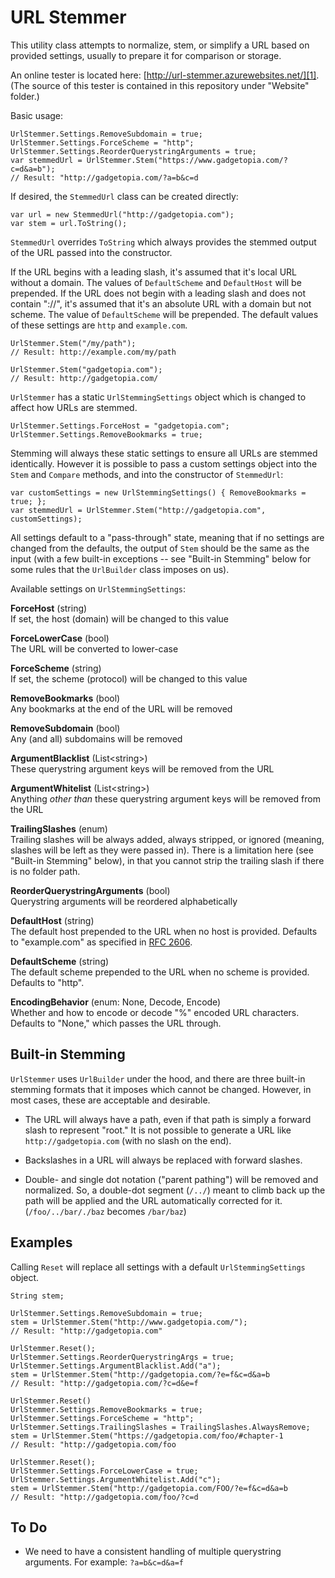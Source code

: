 # URL Stemmer

This utility class attempts to normalize, stem, or simplify a URL based on provided settings, usually to prepare it for comparison or storage.

An online tester is located here: [http://url-stemmer.azurewebsites.net/][1].  (The source of this tester is contained in this repository under "Website" folder.)

[1]: http://url-stemmer.azurewebsites.net/

Basic usage:

    UrlStemmer.Settings.RemoveSubdomain = true;
    UrlStemmer.Settings.ForceScheme = "http";
    UrlStemmer.Settings.ReorderQuerystringArguments = true;
    var stemmedUrl = UrlStemmer.Stem("https://www.gadgetopia.com/?c=d&a=b");
    // Result: "http://gadgetopia.com/?a=b&c=d

If desired, the `StemmedUrl` class can be created directly:

    var url = new StemmedUrl("http://gadgetopia.com");
    var stem = url.ToString();

`StemmedUrl` overrides `ToString` which always provides the stemmed output of the URL passed into the constructor.

If the URL begins with a leading slash, it's assumed that it's local URL without a domain. The values of `DefaultScheme` and `DefaultHost` will be prepended. If the URL does not begin with a leading slash and does not contain "://", it's assumed that it's an absolute URL with a domain but not scheme. The value of `DefaultScheme` will be prepended. The default values of these settings are `http` and `example.com`.

    UrlStemmer.Stem("/my/path");
    // Result: http://example.com/my/path

    UrlStemmer.Stem("gadgetopia.com");
    // Result: http://gadgetopia.com/

`UrlStemmer` has a static `UrlStemmingSettings` object which is changed to affect how URLs are stemmed.

    UrlStemmer.Settings.ForceHost = "gadgetopia.com";
    UrlStemmer.Settings.RemoveBookmarks = true;

Stemming will always these static settings to ensure all URLs are stemmed identically. However it is possible to pass a custom settings object into the `Stem` and `Compare` methods, and into the constructor of `StemmedUrl`:

    var customSettings = new UrlStemmingSettings() { RemoveBookmarks = true; };
    var stemmedUrl = UrlStemmer.Stem("http://gadgetopia.com", customSettings);

All settings default to a "pass-through" state, meaning that if no settings are changed from the defaults, the output of `Stem` should be the same as the input (with a few built-in exceptions -- see "Built-in Stemming" below for some rules that the `UrlBuilder` class imposes on us).

Available settings on `UrlStemmingSettings`:

**ForceHost** (string)   
If set, the host (domain) will be changed to this value

**ForceLowerCase** (bool)   
The URL will be converted to lower-case

**ForceScheme** (string)   
If set, the scheme (protocol) will be changed to this value

**RemoveBookmarks** (bool)   
Any bookmarks at the end of the URL will be removed

**RemoveSubdomain** (bool)   
Any (and all) subdomains will be removed

**ArgumentBlacklist** (List<string\>)   
These querystring argument keys will be removed from the URL

**ArgumentWhitelist** (List<string\>)    
Anything _other than_ these querystring argument keys will be removed from the URL

**TrailingSlashes** (enum)   
Trailing slashes will be always added, always stripped, or ignored (meaning, slashes will be left as they were passed in).  There is a limitation here (see "Built-in Stemming" below), in that you cannot strip the trailing slash if there is no folder path.

**ReorderQuerystringArguments** (bool)   
Querystring arguments will be reordered alphabetically

**DefaultHost** (string)   
The default host prepended to the URL when no host is provided. Defaults to "example.com" as specified in [RFC 2606][2].

**DefaultScheme** (string)   
The default scheme prepended to the URL when no scheme is provided. Defaults to "http".

**EncodingBehavior** (enum: None, Decode, Encode)     
Whether and how to encode or decode "%" encoded URL characters. Defaults to "None," which passes the URL through.

[2]: https://tools.ietf.org/html/rfc2606

## Built-in Stemming

`UrlStemmer` uses `UrlBuilder` under the hood, and there are three built-in stemming formats that it imposes which cannot be changed.  However, in most cases, these are acceptable and desirable.

* The URL will always have a path, even if that path is simply a forward slash to represent "root." It is not possible to generate a URL like `http://gadgetopia.com` (with no slash on the end).

* Backslashes in a URL will always be replaced with forward slashes.

* Double- and single dot notation ("parent pathing") will be removed and normalized. So, a double-dot segment (`/../`) meant to climb back up the path will be applied and the URL automatically corrected for it. (`/foo/../bar/./baz` becomes `/bar/baz`)

## Examples

Calling `Reset` will replace all settings with a default `UrlStemmingSettings` object.

    String stem;

    UrlStemmer.Settings.RemoveSubdomain = true;
    stem = UrlStemmer.Stem("http://www.gadgetopia.com/");
    // Result: "http://gadgetopia.com"

    UrlStemmer.Reset();
    UrlStemmer.Settings.ReorderQuerystringArgs = true;
    UrlStemmer.Settings.ArgumentBlacklist.Add("a");
    stem = UrlStemmer.Stem("http://gadgetopia.com/?e=f&c=d&a=b
    // Result: "http://gadgetopia.com/?c=d&e=f

    UrlStemmer.Reset()
    UrlStemmer.Settings.RemoveBookmarks = true;
    UrlStemmer.Settings.ForceScheme = "http";
    UrlStemmer.Settings.TrailingSlashes = TrailingSlashes.AlwaysRemove;
    stem = UrlStemmer.Stem("https://gadgetopia.com/foo/#chapter-1
    // Result: "http://gadgetopia.com/foo

    UrlStemmer.Reset();
    UrlStemmer.Settings.ForceLowerCase = true;
    UrlStemmer.Settings.ArgumentWhitelist.Add("c");
    stem = UrlStemmer.Stem("http://gadgetopia.com/FOO/?e=f&c=d&a=b
    // Result: "http://gadgetopia.com/foo/?c=d


## To Do

* We need to have a consistent handling of multiple querystring arguments. For example: `?a=b&c=d&a=f`